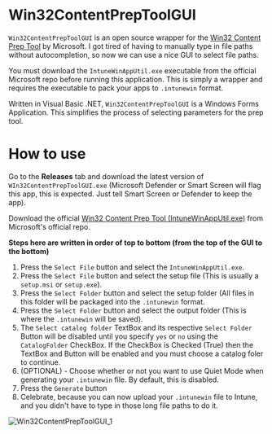# Win32ContentPrepToolGUI

`Win32ContentPrepToolGUI` is an open source wrapper for the [Win32 Content Prep Tool](https://github.com/Microsoft/Microsoft-Win32-Content-Prep-Tool) by Microsoft. I got tired of having to manually type in file paths without autocompletion, so now we can use a nice GUI to select file paths.

You must download the `IntuneWinAppUtil.exe` executable from the official Microsoft repo before running this application. This is simply a wrapper and requires the executable to pack your apps to `.intunewin` format.

Written in Visual Basic .NET, `Win32ContentPrepToolGUI` is a Windows Forms Application. This simplifies the process of selecting parameters for the prep tool.

# How to use

Go to the **Releases** tab and download the latest version of `WIn32ContentPrepToolGUI.exe` (Microsoft Defender or Smart Screen will flag this app, this is expected. Just tell Smart Screen or Defender to keep the app).

Download the official [Win32 Content Prep Tool (IntuneWinAppUtil.exe)](https://github.com/Microsoft/Microsoft-Win32-Content-Prep-Tool) from Microsoft's official repo.


**Steps here are written in order of top to bottom (from the top of the GUI to the bottom)**

1. Press the `Select File` button and select the `IntuneWinAppUtil.exe`. 
2. Press the `Select File` button and select the setup file (This is usually a `setup.msi` or `setup.exe`).
3. Press the `Select Folder` button and select the setup folder (All files in this folder will be packaged into the `.intunewin` format.
4. Press the `Select Folder` button and select the output folder (This is where the `.intunewin` will be saved).
5. The `Select catalog folder` TextBox and its respective `Select Folder` Button will be disabled until you specify `yes` or `no` using the `CatalogFolder` CheckBox. If the CheckBox is Checked (True) then the TextBox and Button will be enabled and you must choose a catalog foler to continue.
6. (OPTIONAL) - Choose whether or not you want to use Quiet Mode when generating your `.intunewin` file. By default, this is disabled.
7. Press the `Generate` button
8. Celebrate, because you can now upload your `.intunewin` file to Intune, and you didn't have to type in those long file paths to do it.

![Win32ContentPrepToolGUI_1](https://user-images.githubusercontent.com/36829070/230744715-4b676d32-0818-4d84-b05a-c3d820c60da1.jpg)
